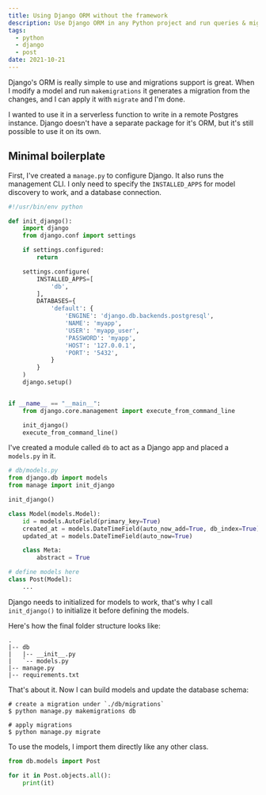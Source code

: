 ```yaml
---
title: Using Django ORM without the framework
description: Use Django ORM in any Python project and run queries & migrations easily
tags:
  - python
  - django
  - post
date: 2021-10-21
---
```


Django's ORM is really simple to use and migrations support is great. When I modify a model and run `makemigrations` it generates a migration from the changes, and I can apply it with `migrate` and I'm done.

I wanted to use it in a serverless function to write in a remote Postgres instance. Django doesn't have a separate package for it's ORM, but it's still possible to use it on its own.

## Minimal boilerplate

First, I've created a `manage.py` to configure Django. It also runs the management CLI. 
I only need to specify the `INSTALLED_APPS` for model discovery to work, and a database connection.

```python
#!/usr/bin/env python

def init_django():
    import django
    from django.conf import settings

    if settings.configured:
        return

    settings.configure(
        INSTALLED_APPS=[
            'db',
        ],
        DATABASES={
            'default': {
                'ENGINE': 'django.db.backends.postgresql',
                'NAME': 'myapp',
                'USER': 'myapp_user',
                'PASSWORD': 'myapp',
                'HOST': '127.0.0.1',
                'PORT': '5432',
            }
        }
    )
    django.setup()


if __name__ == "__main__":
    from django.core.management import execute_from_command_line

    init_django()
    execute_from_command_line()
```

I've created a module called `db` to act as a Django app and placed a `models.py` in it.

```python
# db/models.py
from django.db import models
from manage import init_django

init_django()

class Model(models.Model):
    id = models.AutoField(primary_key=True)
    created_at = models.DateTimeField(auto_now_add=True, db_index=True)
    updated_at = models.DateTimeField(auto_now=True)

    class Meta:
        abstract = True

# define models here
class Post(Model):
    ...
```

Django needs to initialized for models to work, that's why I call `init_django()` to initialize it before defining the models. 

Here's how the final folder structure looks like:

```
.
|-- db
|   |-- __init__.py
|   `-- models.py
|-- manage.py
|-- requirements.txt
```

That's about it. Now I can build models and update the database schema:

```shell
# create a migration under `./db/migrations`
$ python manage.py makemigrations db 

# apply migrations
$ python manage.py migrate
```

To use the models, I import them directly like any other class.

```python
from db.models import Post

for it in Post.objects.all():
    print(it)
```

